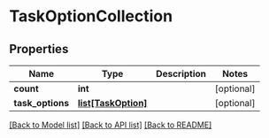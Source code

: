 # TaskOptionCollection

## Properties
Name | Type | Description | Notes
------------ | ------------- | ------------- | -------------
**count** | **int** |  | [optional] 
**task_options** | [**list[TaskOption]**](TaskOption.md) |  | [optional] 

[[Back to Model list]](../README.md#documentation-for-models) [[Back to API list]](../README.md#documentation-for-api-endpoints) [[Back to README]](../README.md)


